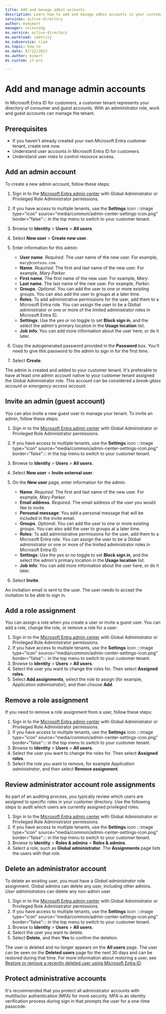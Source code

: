 ```yaml
---
title: Add and manage admin accounts
description: Learn how to add and manage admin accounts in your customer tenant with Microsoft Entra ID for customers.
services: active-directory
author: msmimart
manager: celestedg
ms.service: active-directory
ms.workload: identity
ms.subservice: ciam
ms.topic: how-to
ms.date: 07/12/2023
ms.author: mimart
ms.custom: it-pro

---
```

# Add and manage admin accounts

In Microsoft Entra ID for customers, a customer tenant represents your directory of consumer and guest accounts. With an administrator role, work and guest accounts can manage the tenant.

## Prerequisites

- If you haven't already created your own Microsoft Entra customer tenant, create one now. <!--(how-to-create-customer-tenant-portal.md)-->
- Understand user accounts in Microsoft Entra ID for customers.
- Understand user roles to control resource access.

## Add an admin account

To create a new admin account, follow these steps:

1. Sign in to the [Microsoft Entra admin center](https://entra.microsoft.com) with Global Administrator or Privileged Role Administrator permissions.
1. If you have access to multiple tenants, use the **Settings** icon :::image type="icon" source="media/common/admin-center-settings-icon.png" border="false"::: in the top menu to switch to your customer tenant.
1. Browse to **Identity** > **Users** > **All users**.
1. Select **New user** > **Create new user**.
1. Enter information for this admin:
  
   - **User name**. *Required*. The user name of the new user. For example, `mary@contoso.com`.
    - **Name**. *Required*. The first and last name of the new user. For example, *Mary Parker*.
   - **First name**. The first name of the new user. For example, *Mary*.
   - **Last name**. The last name of the new user. For example, *Parker*.
   - **Groups**. *Optional*. You can add the user to one or more existing groups. You can also add the user to groups at a later time.
   - **Roles**: To add administrative permissions for the user, add them to a Microsoft Entra role. You can assign the user to be a Global administrator or one or more of the limited administrator roles in Microsoft Entra ID.
   - **Settings**: Use the yes or no toggle to set **Block sign in**, and the select the admin's primary location in the **Usage location** list.
   - **Job info**: You can add more information about the user here, or do it later.

1. Copy the autogenerated password provided in the **Password** box. You'll need to give this password to the admin to sign in for the first time.
1. Select **Create**.

The admin is created and added to your customer tenant. It's preferable to have at least one admin account native to your customer tenant assigned the Global Administrator role. This account can be considered a *break-glass account* or *emergency access account*.

## Invite an admin (guest account)

You can also invite a new guest user to manage your tenant. To invite an admin, follow these steps:

1. Sign in to the [Microsoft Entra admin center](https://entra.microsoft.com) with Global Administrator or Privileged Role Administrator permissions.
1. If you have access to multiple tenants, use the **Settings** icon :::image type="icon" source="media/common/admin-center-settings-icon.png" border="false"::: in the top menu to switch to your customer tenant.
1. Browse to **Identity** > **Users** > **All users**.
1. Select **New user** > **Invite external user**.
1. On the **New user** page, enter information for the admin:

   - **Name**. *Required*. The first and last name of the new user. For example, *Mary Parker*.
   - **Email address**. *Required*. The email address of the user you would like to invite.
   - **Personal message**: You add a personal message that will be included in the invite email.
   - **Groups**. *Optional*. You can add the user to one or more existing groups. You can also add the user to groups at a later time.
   - **Roles**: To add administrative permissions for the user, add them to a Microsoft Entra role. You can assign the user to be a Global administrator or one or more of the limited administrator roles in Microsoft Entra ID.
   - **Settings**: Use the yes or no toggle to set **Block sign in**, and the select the admin's primary location in the **Usage location** list.
   - **Job info**: You can add more information about the user here, or do it later.

1. Select **Invite**.

An invitation email is sent to the user. The user needs to accept the invitation to be able to sign in.

## Add a role assignment

You can assign a role when you create a user or invite a guest user. You can add a role, change the role, or remove a role for a user:

1. Sign in to the [Microsoft Entra admin center](https://entra.microsoft.com) with Global Administrator or Privileged Role Administrator permissions.
1. If you have access to multiple tenants, use the **Settings** icon :::image type="icon" source="media/common/admin-center-settings-icon.png" border="false"::: in the top menu to switch to your customer tenant.
1. Browse to **Identity** > **Users** > **All users**.
1. Select the user you want to change the roles for. Then select **Assigned roles**.
1. Select **Add assignments**, select the role to assign (for example, *Application administrator*), and then choose **Add**.

## Remove a role assignment

If you need to remove a role assignment from a user, follow these steps:

1. Sign in to the [Microsoft Entra admin center](https://entra.microsoft.com) with Global Administrator or Privileged Role Administrator permissions.
1. If you have access to multiple tenants, use the **Settings** icon :::image type="icon" source="media/common/admin-center-settings-icon.png" border="false"::: in the top menu to switch to your customer tenant.
1. Browse to **Identity** > **Users** > **All users**.
1. Select the user you want to change the roles for. Then select **Assigned roles**.
1. Select the role you want to remove, for example *Application administrator*, and then select **Remove assignment**.

## Review administrator account role assignments

As part of an auditing process, you typically review which users are assigned to specific roles in your customer directory. Use the following steps to audit which users are currently assigned privileged roles.

1. Sign in to the [Microsoft Entra admin center](https://entra.microsoft.com) with Global Administrator or Privileged Role Administrator permissions.
1. If you have access to multiple tenants, use the **Settings** icon :::image type="icon" source="media/common/admin-center-settings-icon.png" border="false"::: in the top menu to switch to your customer tenant.
1. Browse to **Identity** > **Roles & admins** > **Roles & admins**.
2. Select a role, such as **Global administrator**. The **Assignments** page lists the users with that role.

## Delete an administrator account

To delete an existing user, you must have a *Global administrator* role assignment. Global admins can delete any user, including other admins. *User administrators* can delete any non-admin user.

1. Sign in to the [Microsoft Entra admin center](https://entra.microsoft.com) with Global Administrator or Privileged Role Administrator permissions.
1. If you have access to multiple tenants, use the **Settings** icon :::image type="icon" source="media/common/admin-center-settings-icon.png" border="false"::: in the top menu to switch to your customer tenant.
1. Browse to **Identity** > **Users** > **All users**.
1. Select the user you want to delete.
1. Select **Delete**, and then **Yes** to confirm the deletion.

The user is deleted and no longer appears on the **All users** page. The user can be seen on the **Deleted users** page for the next 30 days and can be restored during that time. For more information about restoring a user, see [Restore or remove a recently deleted user using Microsoft Entra ID](~/fundamentals/users-restore.md).

## Protect administrative accounts

It's recommended that you protect all administrator accounts with multifactor authentication (MFA) for more security. MFA is an identity verification process during sign in that prompts the user for a one-time passcode.
